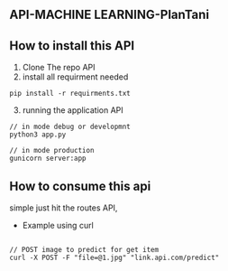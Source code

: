 ## API-MACHINE LEARNING-PlanTani

## How to install this API 
1. Clone The repo API 
2. install all requirment needed
```
pip install -r requirments.txt
```
3. running the application API 
```
// in mode debug or developmnt 
python3 app.py

// in mode production 
gunicorn server:app
```

## How to consume this api 
simple just hit the routes API,
- Example using curl
```

// POST image to predict for get item 
curl -X POST -F "file=@1.jpg" "link.api.com/predict"


